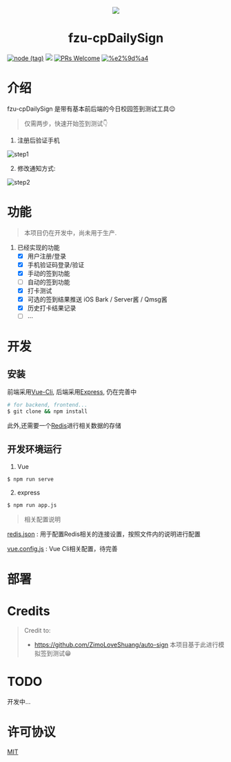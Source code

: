 <p align="center"><img src="https://user-images.githubusercontent.com/17078589/92328392-069c8080-f093-11ea-82f5-445dad02c1bb.png"/></p>
<h1 align="center">fzu-cpDailySign</h1>

[![node (tag)](https://img.shields.io/node/v/egg.svg?style=flat-square)](https://nodejs.org) [![](https://img.shields.io/badge/license-MIT-green.svg?style=flat-square)](https://github.com/windowsair/fzu-cpDailySign/LICENSE) [![PRs Welcome](https://img.shields.io/badge/PRs-welcome-blue.svg?style=flat-square)](https://github.com/windowsair/fzu-cpDailySign/pulls) [![%e2%9d%a4](https://img.shields.io/badge/made%20with-%e2%9d%a4-ff69b4.svg?style=flat-square)](https://github.com/windowsair/fzu-cpDailySign)

# 介绍
fzu-cpDailySign 是带有基本前后端的今日校园签到测试工具:wink:

> 仅需两步，快速开始签到测试👇

1. 注册后验证手机

![step1](https://user-images.githubusercontent.com/17078589/92498365-1d76da80-f22d-11ea-9ed6-12ba624ebffd.png)


2. 修改通知方式:

![step2](https://user-images.githubusercontent.com/17078589/92497907-890c7800-f22c-11ea-92fa-cb55dfb2c567.png)

# 功能

> 本项目仍在开发中，尚未用于生产.

1. 已经实现的功能
    - [x] 用户注册/登录
    - [x] 手机验证码登录/验证
    - [x] 手动的签到功能
    - [ ] 自动的签到功能
    - [x] 打卡测试
    - [x] 可选的签到结果推送 iOS Bark / Server酱 / Qmsg酱
    - [x] 历史打卡结果记录
    - [ ] ...
    
# 开发

## 安装

前端采用[Vue-Cli](https://cli.vuejs.org), 后端采用[Express](https://expressjs.com), 仍在完善中

```bash
# for backend, frontend...
$ git clone && npm install
```

此外,还需要一个[Redis](https://redis.io)进行相关数据的存储

## 开发环境运行


1. Vue

```bash
$ npm run serve
```

2. express

```bash
$ npm run app.js
```

> 相关配置说明

[redis.json](backend/config/redis.json) : 用于配置Redis相关的连接设置，按照文件内的说明进行配置

[vue.config.js](frontend/vue.config.js) : Vue Cli相关配置，待完善


# 部署



# Credits

> Credit to: 
> - https://github.com/ZimoLoveShuang/auto-sign 本项目基于此进行模拟签到测试:grin:


# TODO

开发中...

# 许可协议

[MIT](https://github.com/windowsair/fzu-cpDailySign/blob/master/LICENSE)